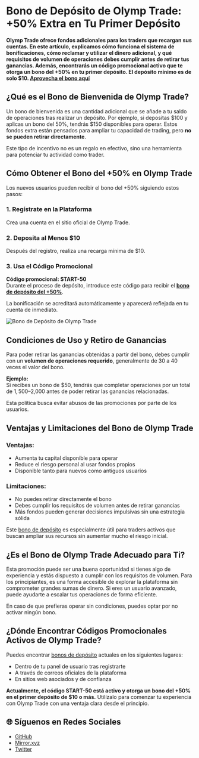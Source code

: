 # Bono de Depósito de Olymp Trade: +50% Extra en Tu Primer Depósito

**Olymp Trade ofrece fondos adicionales para los traders que recargan sus cuentas. En este artículo, explicamos cómo funciona el sistema de bonificaciones, cómo reclamar y utilizar el dinero adicional, y qué requisitos de volumen de operaciones debes cumplir antes de retirar tus ganancias. Además, encontrarás un código promocional activo que te otorga un bono del +50% en tu primer depósito. El depósito mínimo es de solo $10. [Aprovecha el bono aquí](https://smartthriftfinder.com/olymptrade-kostya)**

## ¿Qué es el Bono de Bienvenida de Olymp Trade?

Un bono de bienvenida es una cantidad adicional que se añade a tu saldo de operaciones tras realizar un depósito. Por ejemplo, si depositas $100 y aplicas un bono del 50%, tendrás $150 disponibles para operar. Estos fondos extra están pensados para ampliar tu capacidad de trading, pero **no se pueden retirar directamente**.

Este tipo de incentivo no es un regalo en efectivo, sino una herramienta para potenciar tu actividad como trader.

## Cómo Obtener el Bono del +50% en Olymp Trade

Los nuevos usuarios pueden recibir el bono del +50% siguiendo estos pasos:

### 1. Regístrate en la Plataforma  
Crea una cuenta en el sitio oficial de Olymp Trade.

### 2. Deposita al Menos $10  
Después del registro, realiza una recarga mínima de $10.

### 3. Usa el Código Promocional  
**Código promocional: START-50**  
Durante el proceso de depósito, introduce este código para recibir el **[bono de depósito del +50%](https://smartthriftfinder.com/olymptrade-kostya)**.

La bonificación se acreditará automáticamente y aparecerá reflejada en tu cuenta de inmediato.

![Bono de Depósito de Olymp Trade](https://hackmd.io/_uploads/HJWesBP1eg.png)

## Condiciones de Uso y Retiro de Ganancias

Para poder retirar las ganancias obtenidas a partir del bono, debes cumplir con un **volumen de operaciones requerido**, generalmente de 30 a 40 veces el valor del bono.

**Ejemplo:**  
Si recibes un bono de $50, tendrás que completar operaciones por un total de $1,500–$2,000 antes de poder retirar las ganancias relacionadas.

Esta política busca evitar abusos de las promociones por parte de los usuarios.

## Ventajas y Limitaciones del Bono de Olymp Trade

### Ventajas:
- Aumenta tu capital disponible para operar
- Reduce el riesgo personal al usar fondos propios
- Disponible tanto para nuevos como antiguos usuarios

### Limitaciones:
- No puedes retirar directamente el bono
- Debes cumplir los requisitos de volumen antes de retirar ganancias
- Más fondos pueden generar decisiones impulsivas sin una estrategia sólida

Este [bono de depósito](https://smartthriftfinder.com/olymptrade-kostya) es especialmente útil para traders activos que buscan ampliar sus recursos sin aumentar mucho el riesgo inicial.

## ¿Es el Bono de Olymp Trade Adecuado para Ti?

Esta promoción puede ser una buena oportunidad si tienes algo de experiencia y estás dispuesto a cumplir con los requisitos de volumen. Para los principiantes, es una forma accesible de explorar la plataforma sin comprometer grandes sumas de dinero. Si eres un usuario avanzado, puede ayudarte a escalar tus operaciones de forma eficiente.

En caso de que prefieras operar sin condiciones, puedes optar por no activar ningún bono.

## ¿Dónde Encontrar Códigos Promocionales Activos de Olymp Trade?

Puedes encontrar [bonos de depósito](https://smartthriftfinder.com/olymptrade-kostya) actuales en los siguientes lugares:
- Dentro de tu panel de usuario tras registrarte
- A través de correos oficiales de la plataforma
- En sitios web asociados y de confianza

**Actualmente, el código START-50 está activo y otorga un bono del +50% en el primer depósito de $10 o más.** Utilízalo para comenzar tu experiencia con Olymp Trade con una ventaja clara desde el principio.
## 🌐 Síguenos en Redes Sociales

- [GitHub](https://github.com/Checked-Promo-Codes)  
- [Mirror.xyz](https://mirror.xyz/0xaFcA0DCAfB999A248e24C9FFCA942c9fbC17B19C)  
- [Twitter](https://x.com/pocketoption100)
